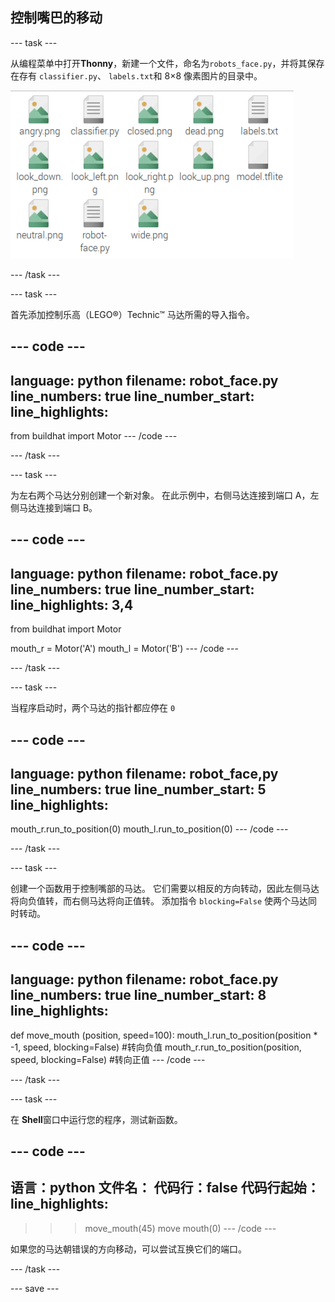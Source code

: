 ## 控制嘴巴的移动

--- task ---

从编程菜单中打开**Thonny**，新建一个文件，命名为`robots_face.py`，并将其保存在存有 `classifier.py`、 `labels.txt`和 8×8 像素图片的目录中。

![显示 robots_face.py 应当存储的位置。](images/file_structure.png)

--- /task ---

--- task ---

首先添加控制乐高（LEGO®）Technic™ 马达所需的导入指令。

--- code ---
---
language: python filename: robot_face.py line_numbers: true line_number_start:
line_highlights:
---
from buildhat import Motor --- /code ---

--- /task ---

--- task ---

为左右两个马达分别创建一个新对象。 在此示例中，右侧马达连接到端口 A，左侧马达连接到端口 B。

--- code ---
---
language: python filename: robot_face.py line_numbers: true line_number_start:
line_highlights: 3,4
---
from buildhat import Motor

mouth_r = Motor('A') mouth_l = Motor('B') --- /code ---

--- /task ---

--- task ---

当程序启动时，两个马达的指针都应停在 `0`

--- code ---
---
language: python filename: robot_face,py line_numbers: true line_number_start: 5
line_highlights:
---

mouth_r.run_to_position(0) mouth_l.run_to_position(0) --- /code ---

--- /task ---

--- task ---

创建一个函数用于控制嘴部的马达。 它们需要以相反的方向转动，因此左侧马达将向负值转，而右侧马达将向正值转。 添加指令 `blocking=False` 使两个马达同时转动。

--- code ---
---
language: python filename: robot_face.py line_numbers: true line_number_start: 8
line_highlights:
---
def move_mouth (position, speed=100): mouth_l.run_to_position(position * -1, speed, blocking=False) #转向负值 mouth_r.run_to_position(position, speed, blocking=False) #转向正值 --- /code ---

--- /task ---

--- task ---

在 **Shell**窗口中运行您的程序，测试新函数。

--- code ---
---
语言：python 文件名： 代码行：false 代码行起始：
line_highlights:
---
> > > move_mouth(45) move mouth(0) --- /code ---

如果您的马达朝错误的方向移动，可以尝试互换它们的端口。

--- /task ---

--- save ---
